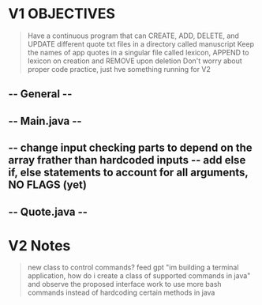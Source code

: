 # V1 OBJECTIVES

> Have a continuous program that can CREATE, ADD, DELETE, and UPDATE different quote txt files in a directory called manuscript
> Keep the names of app quotes in a singular file called lexicon, APPEND to lexicon on creation and REMOVE upon deletion
> Don't worry about proper code practice, just hve something running for V2

## -- General --

## -- Main.java --

-- change input checking parts to depend on the array frather than hardcoded inputs
-- add else if, else statements to account for all arguments, NO FLAGS (yet)
--

## -- Quote.java --

# V2 Notes

> new class to control commands? feed gpt "im building a terminal application, how do i create a class of supported commands in java" and observe the proposed interface
> work to use more bash commands instead of hardcoding certain methods in java
